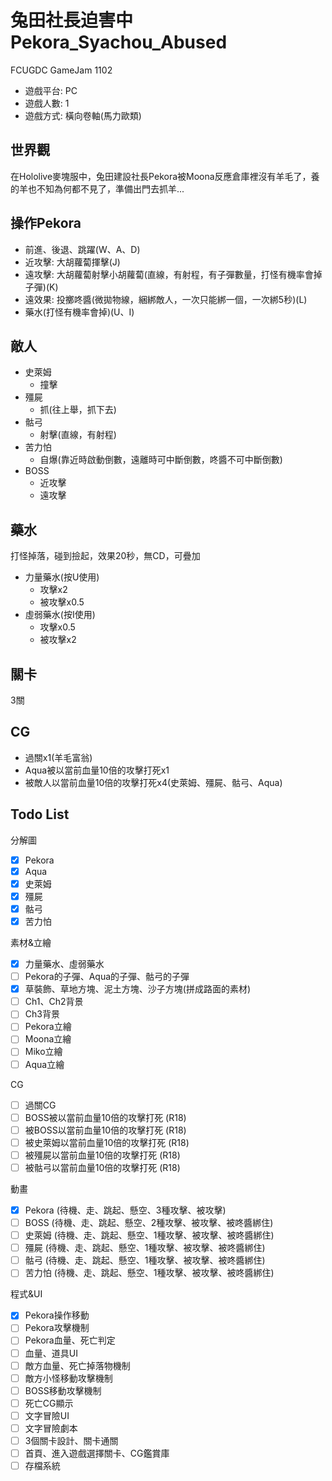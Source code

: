 # 兔田社長迫害中 Pekora_Syachou_Abused
FCUGDC GameJam 1102
 * 遊戲平台: PC
 * 遊戲人數: 1
 * 遊戲方式: 橫向卷軸(馬力歐類)

## 世界觀
在Hololive麥塊服中，兔田建設社長Pekora被Moona反應倉庫裡沒有羊毛了，養的羊也不知為何都不見了，準備出門去抓羊...

## 操作Pekora
* 前進、後退、跳躍(W、A、D)
* 近攻擊: 大胡蘿蔔揮擊(J)
* 遠攻擊: 大胡蘿蔔射擊小胡蘿蔔(直線，有射程，有子彈數量，打怪有機率會掉子彈)(K)
* 遠效果: 投擲咚醬(微拋物線，綑綁敵人，一次只能綁一個，一次綁5秒)(L)
* 藥水(打怪有機率會掉)(U、I)

## 敵人
* 史萊姆
    * 撞擊
* 殭屍
    * 抓(往上舉，抓下去)
* 骷弓
    * 射擊(直線，有射程)
* 苦力怕
    * 自爆(靠近時啟動倒數，遠離時可中斷倒數，咚醬不可中斷倒數)
* BOSS
    * 近攻擊
    * 遠攻擊

## 藥水
打怪掉落，碰到撿起，效果20秒，無CD，可疊加
* 力量藥水(按U使用)
    * 攻擊x2
    * 被攻擊x0.5
* 虛弱藥水(按I使用)
    * 攻擊x0.5
    * 被攻擊x2

## 關卡
3關

## CG
* 過關x1(羊毛富翁)
* Aqua被以當前血量10倍的攻擊打死x1
* 被敵人以當前血量10倍的攻擊打死x4(史萊姆、殭屍、骷弓、Aqua)

## Todo List
分解圖
- [x] Pekora
- [x] Aqua
- [x] 史萊姆
- [x] 殭屍
- [x] 骷弓
- [x] 苦力怕

素材&立繪
- [x] 力量藥水、虛弱藥水
- [ ] Pekora的子彈、Aqua的子彈、骷弓的子彈
- [x] 草裝飾、草地方塊、泥土方塊、沙子方塊(拼成路面的素材)
- [ ] Ch1、Ch2背景
- [ ] Ch3背景
- [ ] Pekora立繪
- [ ] Moona立繪
- [ ] Miko立繪
- [ ] Aqua立繪

CG
- [ ] 過關CG
- [ ] BOSS被以當前血量10倍的攻擊打死 (R18)
- [ ] 被BOSS以當前血量10倍的攻擊打死 (R18)
- [ ] 被史萊姆以當前血量10倍的攻擊打死 (R18)
- [ ] 被殭屍以當前血量10倍的攻擊打死 (R18)
- [ ] 被骷弓以當前血量10倍的攻擊打死 (R18)

動畫
- [x] Pekora (待機、走、跳起、懸空、3種攻擊、被攻擊)
- [ ] BOSS (待機、走、跳起、懸空、2種攻擊、被攻擊、被咚醬綁住)
- [ ] 史萊姆 (待機、走、跳起、懸空、1種攻擊、被攻擊、被咚醬綁住)
- [ ] 殭屍 (待機、走、跳起、懸空、1種攻擊、被攻擊、被咚醬綁住)
- [ ] 骷弓 (待機、走、跳起、懸空、1種攻擊、被攻擊、被咚醬綁住)
- [ ] 苦力怕 (待機、走、跳起、懸空、1種攻擊、被攻擊、被咚醬綁住)

程式&UI
- [x] Pekora操作移動
- [ ] Pekora攻擊機制
- [ ] Pekora血量、死亡判定
- [ ] 血量、道具UI
- [ ] 敵方血量、死亡掉落物機制
- [ ] 敵方小怪移動攻擊機制
- [ ] BOSS移動攻擊機制
- [ ] 死亡CG顯示
- [ ] 文字冒險UI
- [ ] 文字冒險劇本
- [ ] 3個關卡設計、關卡通關
- [ ] 首頁、進入遊戲選擇關卡、CG鑑賞庫
- [ ] 存檔系統

